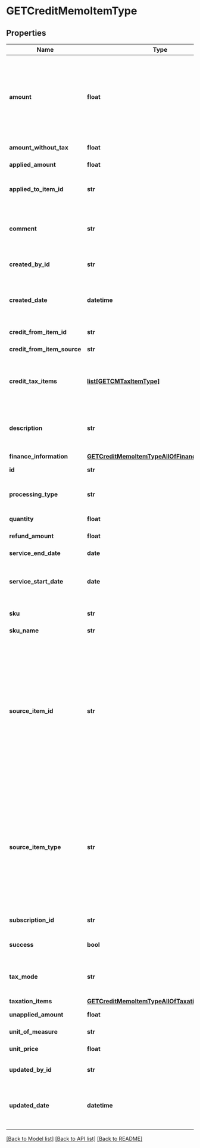 # GETCreditMemoItemType

## Properties
Name | Type | Description | Notes
------------ | ------------- | ------------- | -------------
**amount** | **float** | The amount of the credit memo item. For tax-inclusive credit memo items, the amount indicates the credit memo item amount including tax. For tax-exclusive credit memo items, the amount indicates the credit memo item amount excluding tax.  | [optional] 
**amount_without_tax** | **float** | The credit memo item amount excluding tax.  | [optional] 
**applied_amount** | **float** | The applied amount of the credit memo item.  | [optional] 
**applied_to_item_id** | **str** | The unique ID of the credit memo item that the discount charge is applied to.  | [optional] 
**comment** | **str** | Comments about the credit memo item.  **Note**: This field is not available if you set the &#x60;zuora-version&#x60; request header to &#x60;257.0&#x60; or later.  | [optional] 
**created_by_id** | **str** | The ID of the Zuora user who created the credit memo item.  | [optional] 
**created_date** | **datetime** | The date and time when the credit memo item was created, in &#x60;yyyy-mm-dd hh:mm:ss&#x60; format. For example, 2017-03-01 15:31:10.  | [optional] 
**credit_from_item_id** | **str** | The ID of the credit from item.  | [optional] 
**credit_from_item_source** | **str** | The type of the credit from item.  | [optional] 
**credit_tax_items** | [**list[GETCMTaxItemType]**](GETCMTaxItemType.md) | Container for the taxation items of the credit memo item.   **Note**: This field is not available if you set the &#x60;zuora-version&#x60; request header to &#x60;239.0&#x60; or later.  | [optional] 
**description** | **str** | The description of the credit memo item.  **Note**: This field is only available if you set the &#x60;zuora-version&#x60; request header to &#x60;257.0&#x60; or later.  | [optional] 
**finance_information** | [**GETCreditMemoItemTypeAllOfFinanceInformation**](GETCreditMemoItemTypeAllOfFinanceInformation.md) |  | [optional] 
**id** | **str** | The ID of the credit memo item.  | [optional] 
**processing_type** | **str** | The kind of the charge for the credit memo item. Its possible values are &#x60;Charge&#x60; and &#x60;Discount&#x60;.   | [optional] 
**quantity** | **float** | The number of units for the credit memo item.  | [optional] 
**refund_amount** | **float** | The amount of the refund on the credit memo item.  | [optional] 
**service_end_date** | **date** | The service end date of the credit memo item.  | [optional] 
**service_start_date** | **date** | The service start date of the credit memo item. If the associated charge is a one-time fee, this date is the date of that charge.  | [optional] 
**sku** | **str** | The SKU for the product associated with the credit memo item.  | [optional] 
**sku_name** | **str** | The name of the SKU.  | [optional] 
**source_item_id** | **str** | The ID of the source item.  - If the value of the &#x60;sourceItemType&#x60; field is &#x60;SubscriptionComponent&#x60; , the value of this field is the ID of the corresponding rate plan charge. - If the value of the &#x60;sourceItemType&#x60; field is &#x60;InvoiceDetail&#x60;, the value of this field is the ID of the corresponding invoice item. - If the value of the &#x60;sourceItemType&#x60; field is &#x60;ProductRatePlanCharge&#x60; , the value of this field is the ID of the corresponding product rate plan charge.  | [optional] 
**source_item_type** | **str** | The type of the source item.  - If a credit memo is not created from an invoice or a product rate plan charge, the value of this field is &#x60;SubscriptionComponent&#x60;.  - If a credit memo is created from an invoice, the value of this field is &#x60;InvoiceDetail&#x60;. - If a credit memo is created from a product rate plan charge, the value of this field is &#x60;ProductRatePlanCharge&#x60;.  | [optional] 
**subscription_id** | **str** | The ID of the subscription associated with the credit memo item.  | [optional] 
**success** | **bool** | Returns &#x60;true&#x60; if the request was processed successfully. | [optional] 
**tax_mode** | **str** | The tax mode of the credit memo item, indicating whether the amount of the credit memo item includes tax.  | [optional] 
**taxation_items** | [**GETCreditMemoItemTypeAllOfTaxationItems**](GETCreditMemoItemTypeAllOfTaxationItems.md) |  | [optional] 
**unapplied_amount** | **float** | The unapplied amount of the credit memo item.  | [optional] 
**unit_of_measure** | **str** | The units to measure usage.  | [optional] 
**unit_price** | **float** | The per-unit price of the credit memo item.  | [optional] 
**updated_by_id** | **str** | The ID of the Zuora user who last updated the credit memo item.  | [optional] 
**updated_date** | **datetime** | The date and time when the credit memo item was last updated, in &#x60;yyyy-mm-dd hh:mm:ss&#x60; format. For example, 2017-03-02 15:36:10.  | [optional] 

[[Back to Model list]](../README.md#documentation-for-models) [[Back to API list]](../README.md#documentation-for-api-endpoints) [[Back to README]](../README.md)


